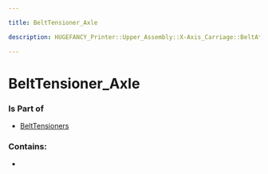 ```yaml
---

title: BeltTensioner_Axle

description: HUGEFANCY_Printer::Upper_Assembly::X-Axis_Carriage::BeltAttachments::BeltTensioners::BeltTensioner_Axle

---
```

# BeltTensioner_Axle
<script>
    var geoarray = '{"BeltTensioner_Axle": {}}';
</script>
<script>
    var basepath = '/assets/HUGEFANCY_Printer/Upper_Assembly/X-Axis_Carriage/BeltAttachments/BeltTensioners/';
</script>
<link rel="stylesheet" href="/css/container.css">

<div id="container"></div>

<!-- these are the required scripts for the three.js scene -->
<script src="/lib/three.min.js"></script>
<script src="/lib/OrbitControls.js"></script>
<script src="/lib/RectAreaLightUniformsLib.js"></script>
<!-- this is your app's lib file -->
<script src="/lib/triceratops_app.js"></script>
### Is Part of
- [BeltTensioners](../BeltTensioners)  

### Contains:
- [](./BeltTensioner_Axle/)

